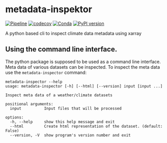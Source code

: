 # metadata-inspektor

[![Pipeline](https://github.com/freva-org/metadata-inspektor/actions/workflows/tests.yml/badge.svg)](https://github.com/freva-org/metadata-inspektor/actions)
[![codecov](https://codecov.io/gh/freva-org/metadata-inspektor/branch/main/graph/badge.svg)](https://codecov.io/gh/freva-org/metadata-inspektor)
[![Conda](https://anaconda.org/conda-forge/metadata-inspector/badges/installer/conda.svg)](https://anaconda.org/conda-forge/metadata-inspector)
[![PyPI version](https://badge.fury.io/py/metadata-inspector.svg)](https://badge.fury.io/py/metadata-inspector)

A python based cli to inspect climate data metadata using xarray

## Using the command line interface.

The python package is supposed to be used as a command line interface.
Meta data of various datasets can be inspected. To inspect the meta data use the
`metadata-inspector` command:

```console
metadata-inspector --help
usage: metadata-inspector [-h] [--html] [--version] input [input ...]

Inspect meta data of a weather/climate datasets

positional arguments:
  input          Input files that will be processed

options:
  -h, --help     show this help message and exit
  --html         Create html representation of the dataset. (default: False)
  --version, -V  show program's version number and exit
```
